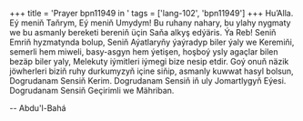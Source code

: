 +++
title = 'Prayer bpn11949 in '
tags = ['lang-102', 'bpn11949']
+++
Hu’Alla.
    Eý meniň Taňrym, Eý meniň Umydym! Bu ruhany nahary, bu ylahy nygmaty we bu asmanly bereketi bereniň üçin Saňa alkyş edýäris.
    Ýa Reb! Seniň Emriň hyzmatynda bolup, Seniň Aýatlaryňy ýaýradyp biler ýaly we Keremiňi, semerli hem miweli, basy-asgyn hem ýetişen, hoşboý ysly agaçlar bilen bezäp biler yaly, Melekuty iýmitleri iýmegi bize nesip etdir. Goý onuň näzik jöwherleri biziň ruhy durkumyzyň içine siňip, asmanly kuwwat hasyl bolsun, Dogrudanam Sensiň Kerim. Dogrudanam Sensiň iň uly Jomartlygyň Eýesi. Dogrudanam Sensiň Geçirimli we Mähriban.

-- Abdu'l-Bahá
